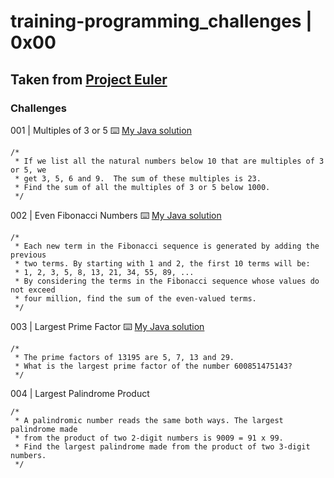 # training-programming_challenges | 0x00
## Taken from [Project Euler](https://projecteuler.net/archives)
### Challenges
001 | Multiples of 3 or 5 :keyboard: [My Java solution](./java/src/Script001.java)
```
/*
 * If we list all the natural numbers below 10 that are multiples of 3 or 5, we
 * get 3, 5, 6 and 9.  The sum of these multiples is 23.
 * Find the sum of all the multiples of 3 or 5 below 1000.
 */
```
002 | Even Fibonacci Numbers :keyboard: [My Java solution](./java/src/Script002.java)
```
/*
 * Each new term in the Fibonacci sequence is generated by adding the previous
 * two terms. By starting with 1 and 2, the first 10 terms will be:
 * 1, 2, 3, 5, 8, 13, 21, 34, 55, 89, ...
 * By considering the terms in the Fibonacci sequence whose values do not exceed
 * four million, find the sum of the even-valued terms.
 */
```
003 | Largest Prime Factor :keyboard: [My Java solution](./java/src/Script003.java)
```
/*
 * The prime factors of 13195 are 5, 7, 13 and 29.
 * What is the largest prime factor of the number 600851475143?
 */
```
004 | Largest Palindrome Product
```
/*
 * A palindromic number reads the same both ways. The largest palindrome made
 * from the product of two 2-digit numbers is 9009 = 91 x 99.
 * Find the largest palindrome made from the product of two 3-digit numbers.
 */
```
